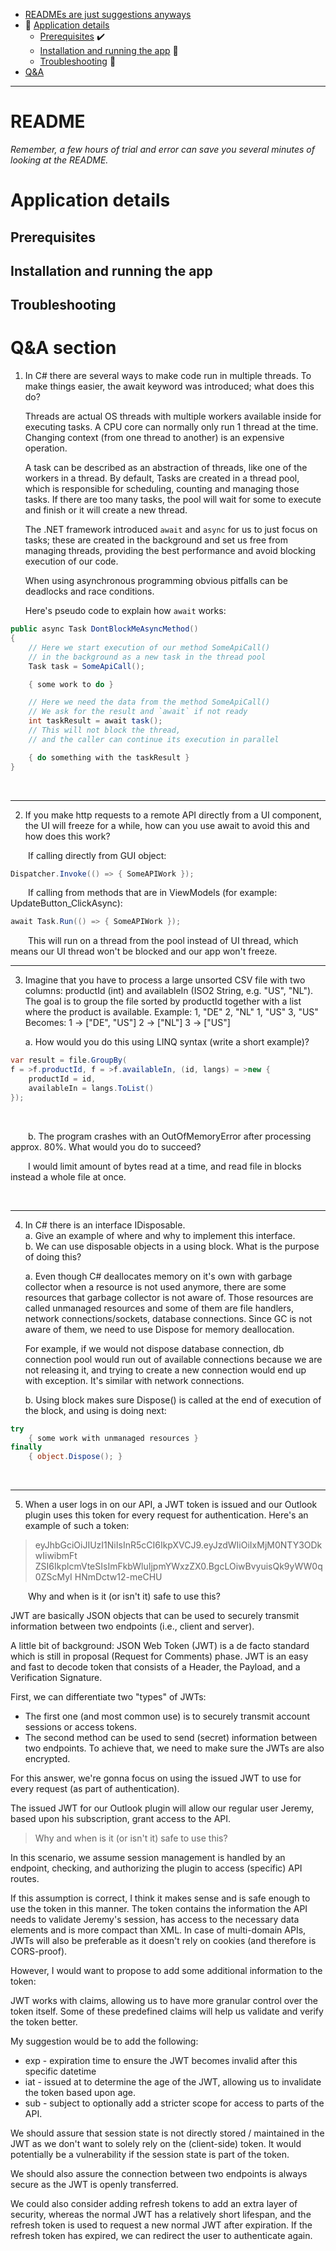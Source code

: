 - [READMEs are just suggestions anyways](#readme)
- :unicorn: [Application details](#application-details)
	- [Prerequisites](#prerequisites) :heavy_check_mark:
	- [Installation and running the app](#installation-and-running-the-app) :running:
	- [Troubleshooting](#troubleshooting) :fire_engine:
- [Q&A](#qa-section)
***

# README
*Remember, a few hours of trial and error can save you several minutes of looking at the README.*


# Application details
## Prerequisites

## Installation and running the app

## Troubleshooting


# Q&A section

1. In C# there are several ways to make code run in multiple threads. To make things easier, the await keyword was introduced; what does this do? 
&nbsp;

	Threads are actual OS threads with multiple workers available inside for executing tasks. A CPU core can normally only run 1 thread at the time. Changing context (from one thread to another) is an expensive operation. 

	A task can be described as an abstraction of threads, like one of the workers in a thread. By default, Tasks are created in a thread pool, which is responsible for scheduling, counting and managing those tasks. If there are too many tasks, the pool will wait for some to execute and finish or it will create a new thread.
	&nbsp;
	
	The .NET framework introduced `await` and `async` for us to just focus on tasks; these are created in the background and set us free from managing threads, providing the best performance and avoid blocking execution of our code.

	When using asynchronous programming obvious pitfalls can be deadlocks and race conditions. 
	&nbsp;

	Here's pseudo code to explain how `await` works:


```C#
public async Task DontBlockMeAsyncMethod()
{
	// Here we start execution of our method SomeApiCall() 
	// in the background as a new task in the thread pool
	Task task = SomeApiCall();

	{ some work to do }

	// Here we need the data from the method SomeApiCall()
	// We ask for the result and `await` if not ready
	int taskResult = await task();
	// This will not block the thread, 
	// and the caller can continue its execution in parallel

	{ do something with the taskResult }
}
```
&nbsp;
***


2. If you make http requests to a remote API directly from a UI component, the UI will freeze for a while, how can you use await to avoid this and how does this work?
&nbsp;

&emsp;&emsp;If calling directly from GUI object:

~~~~ C#
Dispatcher.Invoke(() => { SomeAPIWork });
~~~~

&emsp;&emsp;If calling from methods that are in ViewModels (for example: UpdateButton_ClickAsync):

```C#
await Task.Run(() => { SomeAPIWork });
```

&emsp;&emsp;This will run on a thread from the pool instead of UI thread, which means our UI thread won't be blocked and our app won't freeze.
&nbsp;
***


3. Imagine that you have to process a large unsorted CSV file with two columns: productId (int) and availableIn (ISO2 String, e.g. "US", "NL"). The goal is to group the file sorted by productId together with a list where the product is available. Example: 1, "DE" 2, "NL" 1, "US" 3, "US" Becomes: 1 -> ["DE", "US"] 2 -> ["NL"] 3 -> ["US"]

	a. How would you do this using LINQ syntax (write a short example)?  
```C#
var result = file.GroupBy(
f = >f.productId, f = >f.availableIn, (id, langs) = >new {
	productId = id,
	availableIn = langs.ToList()
});
```
&nbsp;

&emsp;&emsp;b. The program crashes with an OutOfMemoryError after processing approx. 80%. What would you do to succeed?

&emsp;&emsp;I would limit amount of bytes read at a time, and read file in blocks instead a whole file at once.

&nbsp;
***

4. In C# there is an interface IDisposable.  
  a. Give an example of where and why to implement this interface.  
  b. We can use disposable objects in a using block. What is the purpose of doing this?
&nbsp;

	a. Even though C# deallocates memory on it's own with garbage collector when a resource is not used anymore, there are some resources that garbage collector is not aware of. 
	Those resources are called unmanaged resources and some of them are file handlers, network connections/sockets, database connections. Since GC is not aware of them, we need to use Dispose for memory deallocation.
	
	 For example, if we would not dispose database connection, db connection pool would run out of available connections because we are not releasing it, and trying to create a new connection would end up with exception. It's similar with network connections. 
&nbsp;

	b. Using block makes sure Dispose() is called at the end of execution of the block, and using is doing next:
		
```C#
try 
	{ some work with unmanaged resources }
finally
	{ object.Dispose(); }
```
&nbsp;
***



5. When a user logs in on our API, a JWT token is issued and our Outlook plugin uses this token for every request for authentication. Here's an example of such a token:
> eyJhbGciOiJIUzI1NiIsInR5cCI6IkpXVCJ9.eyJzdWIiOiIxMjM0NTY3ODkwIiwibmFt
> ZSI6IkplcmVteSIsImFkbWluIjpmYWxzZX0.BgcLOiwBvyuisQk9yWW0q0ZScMyI
> HNmDctw12-meCHU

&emsp;&emsp;Why and when is it (or isn't it) safe to use this?
&nbsp;

JWT are basically JSON objects that can be used to securely transmit information between two endpoints (i.e., client and server).

A little bit of background: JSON Web Token (JWT) is a de facto standard which is still in proposal (Request for Comments) phase.
JWT is an easy and fast to decode token that consists of a Header, the Payload, and a Verification Signature.

First, we can differentiate two "types" of JWTs:
* The first one (and most common use) is to securely transmit account sessions or access tokens.
* The second method can be used to send (secret) information between two endpoints. To achieve that, we need to make sure the JWTs are also encrypted.

For this answer, we're gonna focus on using the issued JWT to use for every request (as part of authentication).

The issued JWT for our Outlook plugin will allow our regular user Jeremy, based upon his subscription, grant access to the API.

> Why and when is it (or isn't it) safe to use this?

In this scenario, we assume session management is handled by an endpoint, checking, and authorizing the plugin to access (specific) API routes.

If this assumption is correct, I think it makes sense and is safe enough to use the token in this manner. The token contains the information the API needs to validate Jeremy's session, has access to the necessary data elements and is more compact than XML. In case of multi-domain APIs, JWTs will also be preferable as it doesn't rely on cookies (and therefore is CORS-proof).


However, I would want to propose to add some additional information to the token:

JWT works with claims, allowing us to have more granular control over the token itself. Some of these predefined claims will help us validate and verify the token better.

My suggestion would be to add the following:
* exp - expiration time to ensure the JWT becomes invalid after this specific datetime
* iat - issued at to determine the age of the JWT, allowing us to invalidate the token based upon age.
* sub - subject to optionally add a stricter scope for access to parts of the API.


We should assure that session state is not directly stored / maintained in the JWT as we don't want to solely rely on the (client-side) token. It would potentially be a vulnerability if the session state is part of the token.

We should also assure the connection between two endpoints is always secure as the JWT is openly transferred.

We could also consider adding refresh tokens to add an extra layer of security, whereas the normal JWT has a relatively short lifespan, and the refresh token is used to request a new normal JWT after expiration. If the refresh token has expired, we can redirect the user to authenticate again.
